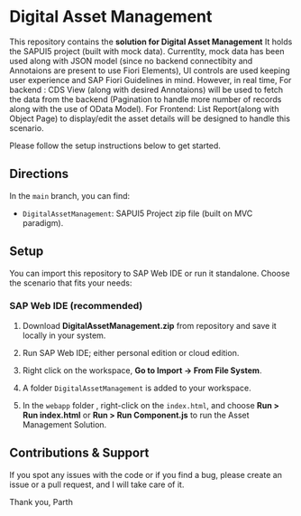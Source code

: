 # Digital Asset Management


This repository contains the **solution for Digital Asset Management** 
It holds the SAPUI5 project (built with mock data). Currentlty, mock data has been used along with JSON model (since no backend connectibity and Annotaions are present to use Fiori Elements), UI controls are used keeping user experience and SAP Fiori Guidelines in mind. However, in real time, For backend : CDS View (along with desired Annotaions) will be used to fetch the data from the backend (Pagination to handle more number of records along with the use of OData Model). For Frontend: List Report(along with Object Page) to display/edit the asset details will be designed to handle this scenario.

Please follow the setup instructions below to get started.

## Directions

In the `main` branch, you can find:

* `DigitalAssetManagement`: SAPUI5 Project zip file (built on MVC paradigm). 

## Setup

You can import this repository to SAP Web IDE or run it standalone. Choose the scenario that fits your needs:

### SAP Web IDE (recommended)

1. Download **DigitalAssetManagement.zip** from repository and save it locally in your system.

2. Run SAP Web IDE; either personal edition or cloud edition.

3. Right click on the workspace, **Go to Import -> From File System**.

4. A folder `DigitalAssetManagement` is added to your workspace.

5. In the `webapp` folder , right-click on the `index.html`, and choose **Run > Run index.html** or **Run > Run Component.js** to run the Asset Management Solution.


## Contributions & Support

If you spot any issues with the code or if you find a bug, please create an issue or a pull request, and I will take care of it.

Thank you,
Parth
